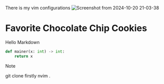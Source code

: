 There is my vim configurations
![Screenshot from 2024-10-20 21-03-38](https://github.com/user-attachments/assets/12d785d4-7da4-4724-8688-d6d621385b55)

# Favorite Chocolate Chip Cookies

Hello Markdown

```python
def mainer(x: int) -> int:
    return x
```

> [!NOTE]
> git clone firstly
> nvim .
